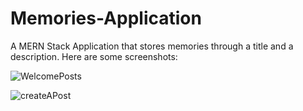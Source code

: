 # Memories-Application
A MERN Stack Application that stores memories through a title and a description. Here are some screenshots:

![WelcomePosts](https://github.com/Jasonlingg/Memories-Application/assets/105073210/c65bf1ef-d065-492a-b255-83ed35ead235)

![createAPost](https://github.com/Jasonlingg/Memories-Application/assets/105073210/6233c545-89a9-4c64-9594-7cca5cb51ac9)
